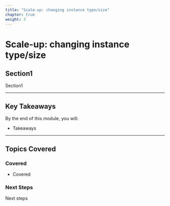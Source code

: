```yaml
---
title: "Scale-up: changing instance type/size" 
chapter: true
weight: 3 
---
```


# **Scale-up: changing instance type/size**

## **Section1**  
Section1

---

## **Key Takeaways**  
By the end of this module, you will:  

- Takeaways
---

## **Topics Covered**  
### **Covered**  
- Covered

### **Next Steps**  
Next steps


